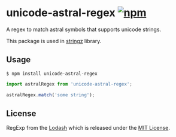 # unicode-astral-regex [![npm](https://img.shields.io/npm/v/unicode-astral-regex.svg)](https://www.npmjs.com/package/unicode-astral-regex)

A regex to match astral symbols that supports unicode strings.

This package is used in [stringz](https://github.com/sallar/stringz) library.

## Usage

```shell
$ npm install unicode-astral-regex
```

```js
import astralRegex from 'unicode-astral-regex';

astralRegex.match('some string');
```

## License

RegExp from the [Lodash](https://github.com/lodash/lodash) which is
released under the
[MIT License](https://raw.githubusercontent.com/lodash/lodash/4.14.1/LICENSE).
